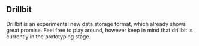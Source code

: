 Drillbit
--------

Drillbit is an experimental new data storage format, which already shows great promise.
Feel free to play around, however keep in mind that drillbit is currently in the prototyping stage.
